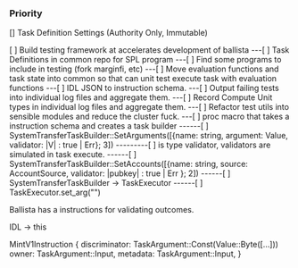 ### Priority

[] Task Definition Settings (Authority Only, Immutable)




















[ ] Build testing framework at accelerates development of ballista
---[ ] Task Definitions in common repo for SPL program
---[ ] Find some programs to include in testing (fork marginfi, etc)
---[ ] Move evaluation functions and task state into common so that can unit test execute task with evaluation functions
---[ ] IDL JSON to instruction schema.
---[ ] Output failing tests into individual log files and aggregate them.
---[ ] Record Compute Unit types in individual log files and aggregate them.
---[ ] Refactor test utils into sensible modules and reduce the cluster fuck.
---[ ] proc macro that takes a instruction schema and creates a task builder
------[ ] SystemTransferTaskBuilder::SetArguments([{name: string, argument: Value, validator: |V| : true | Err}; 3])
---------[ ] is type validator, validators are simulated in task execute.
------[ ] SystemTransferTaskBuilder::SetAccounts([{name: string, source: AccountSource, validator: |pubkey| : true | Err }; 2])
------[ ] SystemTransferTaskBuilder -> TaskExecutor
------[ ] TaskExecutor.set_arg("")

Ballista has a instructions for validating outcomes.

IDL -> this

MintV1Instruction {
discriminator: TaskArgument::Const(Value::Byte([...]))
owner: TaskArgument::Input,
metadata: TaskArgument::Input,
}


